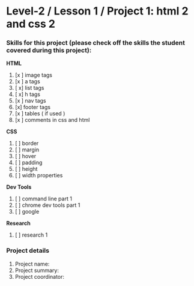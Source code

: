 # Level-2 / Lesson 1 / Project 1: html 2 and css 2

### Skills for this project (please check off the skills the student covered during this project):

**HTML**
 1. [x ] image tags
 2. [x ] a tags
 3. [ x] list tags
 4. [ x] h  tags
 5. [x ] nav tags
 6. [x] footer tags
 7. [x ] tables ( if used )
 8. [x ] comments in css and html

**CSS**
  1. [ ] border
  2. [ ] margin
  3. [ ] hover
  4. [ ] padding
  5. [ ] height
  6. [ ] width properties

**Dev Tools**
  1. [ ] command line part 1
  2. [ ] chrome dev tools part 1
  3. [ ] google

**Research**
  1. [ ] research 1

### Project details
  1. Project name:
  2. Project summary:
  3. Project coordinator:
